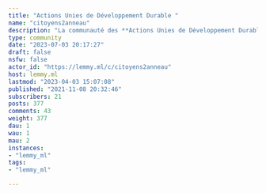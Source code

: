 ```yaml
---
title: "Actions Unies de Développement Durable " 
name: "citoyens2anneau"
description: "La communauté des **Actions Unies de Développement Durable** (AUDD) animée par le collectif **Citoyens de l’Anneau, [@C2A@lemmy.ml](https://lemmy.ml/u/C2A)**.Vous trouverez ici des actions positives de citoyens, d'organisations publiques et privées, qui contribuent à l'atteinte des **Objectifs de Développement Durable** de l’**Agenda 2030**.[Nous vous expliquons tout ici](https://www.citoyens2anneau.org/actions-unies-de-developpement-durable/) 😊Prenez un petit moment pour visiter notre [site web **Citoyens de l'Anneau**](https://www.citoyens2anneau.org/)👉 [Rejoignez nous sur Lemmy !](https://lemmy.ml/signup) 👈"
type: community
date: "2023-07-03 20:17:27"
draft: false
nsfw: false
actor_id: "https://lemmy.ml/c/citoyens2anneau"
host: lemmy.ml
lastmod: "2023-04-03 15:07:08"
published: "2021-11-08 20:32:46"
subscribers: 21
posts: 377
comments: 43
weight: 377
dau: 1
wau: 1
mau: 2
instances:
- "lemmy_ml"
tags: 
- "lemmy_ml"

---
```

